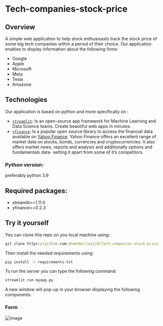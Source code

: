 # Tech-companies-stock-price
## Overview
A simple web application to help stock enthusisasts track the stock price of some big tech companies within a period of their choice.
Our application enables to display information about the following firms:
* Google
* Apple
* Microsoft
* Meta
* Tesla
* Amazone
## Technologies
Our application is based on python and more specifically on :
* [`streamlit`](https://streamlit.io/): Is an open-source app framework for Machine Learning and Data Science teams. Create beautiful web apps in minutes.
* [`yfinance`](https://pypi.org/project/yfinance/): Is a popular open source library to access the financial data available on [Yahoo Finance](https://finance.yahoo.com/). Yahoo Finance offers an excellent range of market data on stocks, bonds, currencies and cryptocurrencies. It also offers market news, reports and analysis and additionally options and fundamentals data- setting it apart from some of it’s competitors.
### Python version: 
preferably python 3.9
## Required packages:
* streamlit==1.11.0
* yfinance==0.2.3
## Try it yourself
You can clone this repo on you local machine using:
```cmd
git clone https://github.com/ahmedbellaaj10/Tech-companies-stock-price.git
```
Then install the needed requirements using:
```cmd
pip install -r requirements.txt
```
To run the server you can type the following command:
```cmd
streamlit run myapp.py
```
A new window will pop-up in your browser displaying the following components:
### Form
![image](/assets/form.png)

